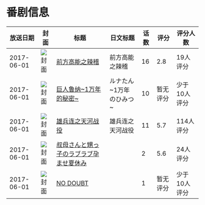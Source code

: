 # 番剧信息

|放送日期|封面|标题|日文标题|话数|评分|评分人数|
|---|---|---|---|---|---|---|
|2017-06-01|![封面](https://lain.bgm.tv/pic/cover/c/12/02/232984_3u13U.jpg)|[前方高能之辣稽](https://bangumi.tv/subject/232984)|前方高能之辣稽|16|2.8|19人评分|
|2017-06-01|![封面](https://lain.bgm.tv/pic/cover/c/15/ce/211435_0YBwU.jpg)|[巨人鲁纳~1万年的秘密~](https://bangumi.tv/subject/211435)|ルナたん~1万年のひみつ~|10|暂无评分|少于10人评分|
|2017-06-01|![封面](https://lain.bgm.tv/pic/cover/c/58/a5/189923_dPDoo.jpg)|[雄兵连之天河战役](https://bangumi.tv/subject/189923)|雄兵连之天河战役|11|5.7|114人评分|
|2017-06-01|![封面](https://bangumi.tv/img/no_icon_subject.png)|[叔母さんと甥っ子のラブラブ孕ませ夏休み](https://bangumi.tv/subject/281474)||2|5.6|24人评分|
|2017-06-01|![封面](https://lain.bgm.tv/pic/cover/c/82/4a/392501_848Zm.jpg)|[NO DOUBT](https://bangumi.tv/subject/392501)||1|暂无评分|少于10人评分|
